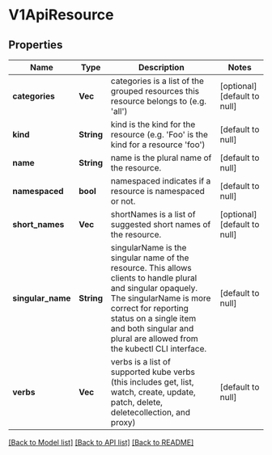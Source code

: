 # V1ApiResource

## Properties
Name | Type | Description | Notes
------------ | ------------- | ------------- | -------------
**categories** | **Vec<String>** | categories is a list of the grouped resources this resource belongs to (e.g. &#39;all&#39;) | [optional] [default to null]
**kind** | **String** | kind is the kind for the resource (e.g. &#39;Foo&#39; is the kind for a resource &#39;foo&#39;) | [default to null]
**name** | **String** | name is the plural name of the resource. | [default to null]
**namespaced** | **bool** | namespaced indicates if a resource is namespaced or not. | [default to null]
**short_names** | **Vec<String>** | shortNames is a list of suggested short names of the resource. | [optional] [default to null]
**singular_name** | **String** | singularName is the singular name of the resource.  This allows clients to handle plural and singular opaquely. The singularName is more correct for reporting status on a single item and both singular and plural are allowed from the kubectl CLI interface. | [default to null]
**verbs** | **Vec<String>** | verbs is a list of supported kube verbs (this includes get, list, watch, create, update, patch, delete, deletecollection, and proxy) | [default to null]

[[Back to Model list]](../README.md#documentation-for-models) [[Back to API list]](../README.md#documentation-for-api-endpoints) [[Back to README]](../README.md)


